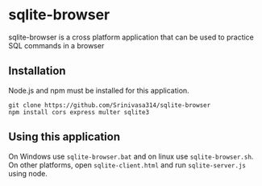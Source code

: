 # sqlite-browser
sqlite-browser is a cross platform application that can be used to practice SQL commands in a browser

## Installation
Node.js and npm must be installed for this application.
```
git clone https://github.com/Srinivasa314/sqlite-browser
npm install cors express multer sqlite3
```

## Using this application
On Windows use `sqlite-browser.bat` and on linux use `sqlite-browser.sh`.
On other platforms, open `sqlite-client.html` and run `sqlite-server.js` using node.


